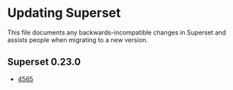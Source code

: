 # Updating Superset

This file documents any backwards-incompatible changes in Superset and
assists people when migrating to a new version.

## Superset 0.23.0

* [4565](https://github.com/apache/incubator-superset/pull/4565)